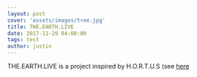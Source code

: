 ```yaml
---
layout: post
cover: 'assets/images/tree.jpg'
title: THE.EARTH.LIVE
date: 2017-11-29 04:00:00
tags: test
author: justin
---
```


<p>THE.EARTH.LIVE is a project inspired by H.O.R.T.U.S (see <a href="http://www.ecologicstudio.com/v2/project.php?idcat=7&idsubcat=71&idproj=115">here </a></p>
